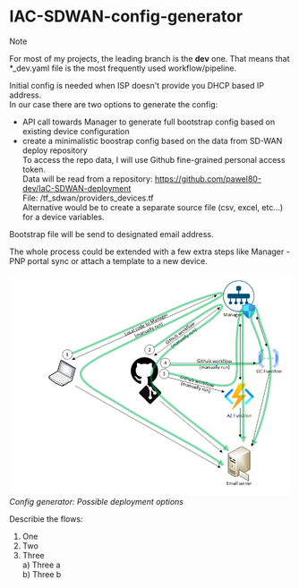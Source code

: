 # IAC-SDWAN-config-generator

> [!NOTE]
> For most of my projects, the leading branch is the **dev** one. That means that *_dev.yaml file is the most frequently used workflow/pipeline.  

Initial config is needed when ISP doesn't provide you DHCP based IP address.  
In our case there are two options to generate the config:  
- API call towards Manager to generate full bootstrap config based on existing device configuration  
- create a minimalistic boostrap config based on the data from SD-WAN deploy repository  
To access the repo data, I will use Github fine-grained personal access token.  
Data will be read from a repository: https://github.com/pawel80-dev/IaC-SDWAN-deployment  
File: /tf_sdwan/providers_devices.tf  
Alternative would be to create a separate source file (csv, excel, etc...) for a device variables.  

Bootstrap file will be send to designated email address.  

The whole process could be extended with a few extra steps like Manager - PNP portal sync or attach a template to a new device.  

![alt text](drawings/cfg_gen_v06.png)  
*Config generator: Possible deployment options*

Describie the flows:  
1. One
2. Two
3. Three  
   a) Three a  
   b) Three b  
